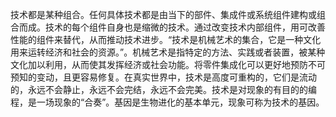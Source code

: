 技术都是某种组合。任何具体技术都是由当下的部件、集成件或系统组件建构或组合而成。技术的每个组件自身也是缩微的技术。通过改变技术内部组件，用可改善性能的组件来替代，从而推动技术进步。“技术是机械艺术的集合，它是一种文化用来运转经济和社会的资源。”。机械艺术是指特定的方法、实践或者装置，被某种文化加以利用，从而使其发挥经济或社会功能。将零件集成化可以更好地预防不可预知的变动，且更容易修复。在真实世界中，技术是高度可重构的，它们是流动的，永远不会静止，永远不会完结，永远不会完美。技术是对现象的有目的的编程，是一场现象的“合奏”。基因是生物进化的基本单元，现象可称为技术的基因。
